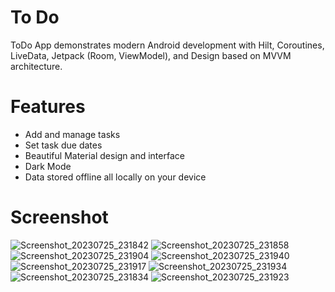 # To Do
ToDo App demonstrates modern Android development with Hilt, Coroutines, LiveData, Jetpack (Room, ViewModel), and Design based on MVVM architecture.

# Features
* Add and manage tasks
* Set task due dates 
* Beautiful Material design and interface
* Dark Mode
* Data stored offline all locally on your device

# Screenshot
![Screenshot_20230725_231842](https://github.com/arsad-ahmed/to-do/assets/125079966/01186220-019b-462b-8166-b9acc5dad1b0)
![Screenshot_20230725_231858](https://github.com/arsad-ahmed/to-do/assets/125079966/f943a09f-141b-4559-a9e3-3f3ac70e23df)
![Screenshot_20230725_231904](https://github.com/arsad-ahmed/to-do/assets/125079966/89f5e0eb-70b9-462a-8197-91ab408cc9d8)
![Screenshot_20230725_231940](https://github.com/arsad-ahmed/to-do/assets/125079966/d71f54d2-810f-49c9-ba60-4dfe46f199e9)
![Screenshot_20230725_231917](https://github.com/arsad-ahmed/to-do/assets/125079966/5c485028-ab93-416f-aef7-4c5f9103d19e)
![Screenshot_20230725_231934](https://github.com/arsad-ahmed/to-do/assets/125079966/85fc1b7c-d4c0-4536-94b2-057e86686667)
![Screenshot_20230725_231834](https://github.com/arsad-ahmed/to-do/assets/125079966/6a86d468-28e6-4255-be68-1623bf75c6ea)
![Screenshot_20230725_231923](https://github.com/arsad-ahmed/to-do/assets/125079966/471c2cfe-590b-4458-a4d5-313d5d8930ec)

